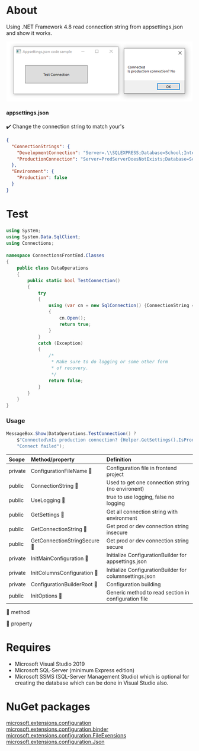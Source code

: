 ﻿# About

Using .NET Framework 4.8 read connection string from appsettings.json and show it works.



![screen](assets/connect.png)

#### appsettings.json

:heavy_check_mark: Change the connection string to match your's

```json
{
  "ConnectionStrings": {
    "DevelopmentConnection": "Server=.\\SQLEXPRESS;Database=School;Integrated Security=true",
    "ProductionConnection": "Server=ProdServerDoesNotExists;Database=School;Integrated Security=true"
  },
  "Environment": {
    "Production": false
  }
}
```

# Test

```csharp
using System;
using System.Data.SqlClient;
using Connections;

namespace ConnectionsFrontEnd.Classes
{
    public class DataOperations
    {
        public static bool TestConnection()
        {
            try
            {
                using (var cn = new SqlConnection() {ConnectionString = Helper.GetConnectionString()})
                {
                    cn.Open();
                    return true;
                }
            }
            catch (Exception)
            {
                /*
                 * Make sure to do logging or some other form
                 * of recovery.
                 */
                return false;
            }
        }
    }
}
```
### Usage

```csharp
MessageBox.Show(DataOperations.TestConnection() ? 
    $"Connected\nIs production connection? {Helper.GetSettings().IsProduction.ToYesNoString()}" : 
    "Connect failed");
```

|Scope|Method/property   |Definition   |
| :---         |  :---  | :--- |
|private|ConfigurationFileName :small_blue_diamond:   |Configuration file in frontend project   |
|public|ConnectionString :small_orange_diamond:   | Used to get one connection string (no environent)   |
|public|UseLogging :small_orange_diamond:   |true to use logging, false no logging   |
|public|GetSettings :small_orange_diamond:  |Get all connection string with environment   |
|public|GetConnectionString :small_orange_diamond:   |Get prod or dev connection string insecure   |
|public|GetConnectionStringSecure :small_orange_diamond:   |Get prod or dev connection string secure   |
|private|InitMainConfiguration :small_orange_diamond:  |Initialize ConfigurationBuilder for appsettings.json   |
|private|InitColumnsConfiguration :small_orange_diamond:  |Initialize ConfigurationBuilder for columnsettings.json   |
|private|ConfigurationBuilderRoot :small_orange_diamond:   |Configuration building   |
|public|InitOptions :small_orange_diamond:  |Generic method to read section in configuration file   |

:small_orange_diamond: method

:small_blue_diamond: property

# Requires
- Microsoft Visual Studio 2019
- Microsoft SQL-Server (minimum Express edition)
- Microsoft SSMS (SQL-Server Management Studio) which is optional for creating the database which can be done in Visual Studio also.

# NuGet packages 

[microsoft.extensions.configuration](https://www.nuget.org/packages/Microsoft.Extensions.Configuration/) <br/>
[microsoft.extensions.configuration.binder](https://www.nuget.org/packages/Microsoft.Extensions.Configuration.Binder/)<br/>
[microsoft.extensions.configuration.FileExensions](https://www.nuget.org/packages/Microsoft.Extensions.Configuration.FileExtensions/)<br/>
[microsoft.extensions.configuration.Json](https://www.nuget.org/packages/Microsoft.Extensions.Configuration.Json/)
